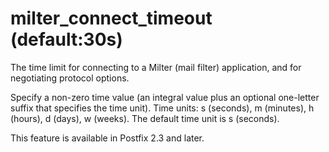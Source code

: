# milter_connect_timeout (default:30s) 

 The time limit for connecting to a Milter (mail filter)
application, and for negotiating protocol options. 

 Specify a non-zero time value (an integral value plus an optional
one-letter suffix that specifies the time unit).  Time units: s
(seconds), m (minutes), h (hours), d (days), w (weeks).
The default time unit is s (seconds).  

 This feature is available in Postfix 2.3 and later. 


